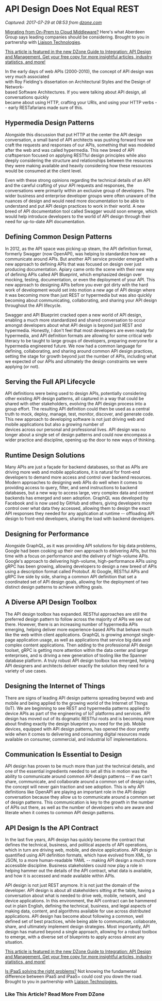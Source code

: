 # API Design Does Not Equal REST

_Captured: 2017-07-29 at 08:53 from [dzone.com](https://dzone.com/articles/api-design-does-not-equal-rest?oid=twitter&utm_content=buffer6a378&utm_medium=social&utm_source=twitter.com&utm_campaign=buffer)_

[Migrating from On-Prem to Cloud Middleware?](https://dzone.com/go?i=228224&u=https%3A%2F%2Fwww.liaison.com%2Fresources%2Fgreat-middleware-transition-managed-services-address-key-needs%2F%3Futm_campaign%3DDZONE%26utm_source%3DDZONE%26utm_medium%3DMarket%252520Report%252520-%252520The%252520Great%252520Middleware%252520Transition) Here's what Aberdeen Group says leading companies should be considering. Brought to you in partnershp with [Liaison Technologies](https://dzone.com/go?i=228224&u=https%3A%2F%2Fwww.liaison.com%2Fresources%2Fgreat-middleware-transition-managed-services-address-key-needs%2F%3Futm_campaign%3DDZONE%26utm_source%3DDZONE%26utm_medium%3DMarket%252520Report%252520-%252520The%252520Great%252520Middleware%252520Transition).

[This article is featured in the new DZone Guide to Integration: API Design and Management. Get your free copy for more insightful articles, industry statistics, and more!](https://dzone.com/guides/integration-api-design-and-management)

In the early days of web APIs (2000-2010), the concept of API design was very much associated  
with Roy Fielding's dissertation on Architectural Styles and the Design of Network-  
based Software Architectures. If you were talking about API design, all conversations quickly  
became about using HTTP, crafting your URIs, and using your HTTP verbs -- early RESTafarians made sure of this.

## Hypermedia Design Patterns

Alongside this discussion that put HTTP at the center the API design conversation, a small band of API architects was pushing forward how we craft the requests and responses of our APIs, something that was modeled after the web and was called hypermedia. This new breed of API craftsperson focused on applying RESTful design principles while also deeply considering the structure and relationships between the resources they were making available and heavily considering how these resources would be consumed at the client level.

Even with these strong opinions regarding the technical details of an API and the careful crafting of your API requests and responses, the conversations were primarily within an exclusive group of developers. The wider business and enterprise developer groups were often unaware of the nuances of design and would need more documentation to be able to understand and put API design practices to work in their world. A new breed of API documentation tool called Swagger would soon emerge, which would help introduce developers to the world of API design through their need for up-to-date API documentation.

## Defining Common Design Patterns

In 2012, as the API space was picking up steam, the API definition format, formerly Swagger (now OpenAPI), was helping to standardize how we communicate around APIs. But another API service provider emerged with a new approach to defining APIs that was focused on design over just producing documentation. Apiary came onto the scene with their new way of defining APIs called API Blueprint, which emphasized design over mocking, testing, documentation, or even the deployment of your API. This new approach to designing APIs before you ever got dirty with the hard work of development would set into motion a new age of API design where it was becoming more than just REST or hypermedia but was also quickly becoming about communicating, collaborating, and sharing your API design throughout the API lifecycle.

Swagger and API Blueprint cracked open a new world of API design, enabling a much more standardized and shared conversation to occur amongst developers about what API design is beyond just REST and hypermedia. Honestly, I don't feel that most developers are even ready for hypermedia, and API definition formats are allowing for some critical web literacy to be taught to large groups of developers, preparing everyone for a hypermedia engineered future. We now had a common language for defining, collaborating, and sharing around common API design practices, setting the stage for growth beyond just the number of APIs, including what we expected of our APIs and ultimately the design constraints we were applying (or not).

## Serving the Full API Lifecycle

API definitions were being used to design APIs, potentially considering other existing API design patterns, all captured in a way that could be shared with other stakeholders, evolving the API design process into a group effort. The resulting API definition could then be used as a central truth to mock, deploy, manage, test, monitor, discover, and generate code. This new approach to developing software is not just driving web and mobile applications but also a growing number of   
devices across our personal and professional lives. API design was no longer about a single set of design patterns and could now encompass a wider practice and discipline, opening up the door to new ways of thinking.

## Runtime Design Solutions

Many APIs are just a façade for backend databases, so that as APIs are driving more web and mobile applications, it is natural for front-end developers to demand more access and control over backend resources. Modern approaches to designing web APIs do well when it comes to providing access to query, filter, and send instructions to backend databases, but a new way to access large, very complex data and content backends has emerged and seen adoption. GraphQL was developed by Facebook and is now used by GitHub and others, giving developers more control over what data they accessed, allowing them to design the exact API responses they needed for any application at runtime -- offloading API design to front-end developers, sharing the load with backend developers.

## Designing for Performance

Alongside GraphQL, as it was providing API solutions for big data problems, Google had been cooking up their own approach to delivering APIs, but this time with a focus on performance and the delivery of high-volume APIs. Google's approach to delivering high-volume, high-performance APIs using gRPC has been growing, allowing developers to design a new breed of APIs using a description format called Protobuf. At Google, RESTful APIs and gRPC live side by side, sharing a common API definition that set a coordinated set of API design goals, allowing for the deployment of two distinct design patterns to achieve shifting goals.

## A Diverse API Design Toolbox

The API design toolbox has expanded. RESTful approaches are still the preferred design pattern to follow across the majority of APIs we see out there. However, there is an increasing number of hypermedia APIs emerging, helping deliver more experience-based APIs that behave much like the web within client applications. GraphQL is growing amongst single-page application usage, as well as applications that service big data and complex content applications. Then adding to the professional API design toolset, gRPC is getting more attention within the data center and larger enterprises, and is driving a new generation of tooling like the Spanner database platform. A truly robust API design toolbox has emerged, helping API designers and architects deliver exactly the solution they need for a variety of use cases.

## Designing the Internet of Things

There are signs of leading API design patterns spreading beyond web and mobile and being applied to the growing world of the Internet of Things (IoT). We are beginning to see REST and hypermedia patterns applied to device APIs as part of the engineering of IoT platforms and services. API design has moved out of its dogmatic RESTful roots and is becoming more about finding exactly the design blueprint you need for the job. Mobile devices, equipped with API design patterns, has opened the door pretty wide when it comes to delivering and consuming digital resources made available on consumer, commercial, and industrial IoT implementations.

## Communication Is Essential to Design

API design has proven to be much more than just the technical details, and one of the essential ingredients needed to set all this in motion was the ability to communicate around common API design patterns -- if we can't share, communicate, and collaborate around a common set of design rules, the concept will never gain traction and see adoption. This is why API definitions like OpenAPI are playing an important role in the API design conversation because they allow us to communicate around a common set of design patterns. This communication is key to the growth in the number of APIs out there, as well as the number of developers who are aware and literate when it comes to common API design patterns.

## API Design Is the API Contract

In the last five years, API design has quickly become the contract that defines the technical, business, and political aspects of API operations, which in turn are driving web, mobile, and device applications. API design is quantified using API definition formats, which have evolved from XML, to JSON, to a more human-readable YAML -- making API design a much more accessible discipline. Business stakeholders could now play a role in helping hammer out the details of the API contract, what data is available, and how it is accessed and made available within APIs.

API design is not just REST anymore. It is not just the domain of the developer. API design is about all stakeholders sitting at the table, having a conversation about what is needed to drive web, mobile, network, and device applications. In this environment, the API contract can be hammered out in plain English, defining the technical, business, and legal aspects of making data, content, and algorithms available for use across distributed applications. API design has become about following a common, well defined set of best practices, while being able to communicate, collaborate, share, and ultimately implement design strategies. Most importantly, API design has matured beyond a single approach, allowing for a robust toolbox to emerge, with a diverse set of blueprints to apply across almost any situation.

[This article is featured in the new DZone Guide to Integration: API Design and Management. Get your free copy for more insightful articles, industry statistics, and more!](https://dzone.com/guides/integration-api-design-and-management)

[Is iPaaS solving the right problems?](https://dzone.com/go?i=171134&u=https%3A%2F%2Fwww.liaison.com%2Fresources%2Fipaas-vs-ipaas-plus-e-guide%2F%3Futm_campaign%3DDZONE%26utm_source%3DDZONE%26utm_medium%3DeGuide%252520-%252520iPaaS%252520vs%252520iPaaS%252520%252520) Not knowing the fundamental difference between iPaaS and iPaaS+ could cost you down the road. Brought to you in partnership with [Liaison Technologies.](https://dzone.com/go?i=171134&u=https%3A%2F%2Fwww.liaison.com%2Fresources%2Fipaas-vs-ipaas-plus-e-guide%2F%3Futm_campaign%3DDZONE%26utm_source%3DDZONE%26utm_medium%3DeGuide%252520-%252520iPaaS%252520vs%252520iPaaS%252520%252520)

### Like This Article? Read More From DZone
